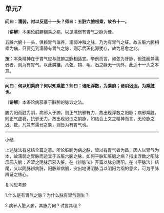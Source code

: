 ## 单元7

**问曰：濡弱，衬以反适十一头？师曰：五脏六腑相乘，故令十一。**

〔**讲解**〕本条论脏腑相乘之病，以见濡弱有胃气之脉为佳。

五脏六腑十一头，俱赖胃气滋养，濡弱冲和之脉，乃为有胃气之征。故五脏六腑相乘为病，只要见到濡弱有胃气之脉，则示后天化源犹存，故为易愈之兆。

**按**：本条精神在于胃气应与脏腑之脉相适宜。举例而言，如弦为肝脉，但弦而兼濡弱者，则为有胃气。以此类推，凡弦、钩、毛、石之脉无一例外，此适十一头之本意。

------

**问曰：何以知乘府？何以知乘脏？师曰：诸阳浮数，为乘府；诸阴迟涩，为乘脏也。**

〔**讲解**〕本条论病邪乘于脏腑的脉诊之法。

腑为阳而脏为阴，病邪入于腑，则正气抗邪有力，故出现浮数之阳脉；病邪乘脏，则正气虚衰，抗邪无力，故出现迟涩之阴脉，如结合上文之精神而言，无论脉之迟、数，凡兼有濡弱之象，则皆为有胃气也。

------

小结

上述脉法有总结全篇之意。所论脏腑为病之脉，皆以有胃气者为昌，因人以胃气为本，故濡弱之胃脉而适宜于五脏六腑之脉，如何平脉知脏腑之病？指出浮数之阳脉示邪入腑；迟涩之阴脉示邪入脏。在《辨脉法》开篇以脉分阴阳，在《平脉法》结尾，又以阴脉辨病脏，阳脉辨病腑，突出地说明脉当以阴阳为纲的意义，可为平脉辨证之核心。

复习思考题

1.什么是有胃气之脉？为什么脉有胃气则生？

2.病邪入脏入腑，其脉为何？试言其理？